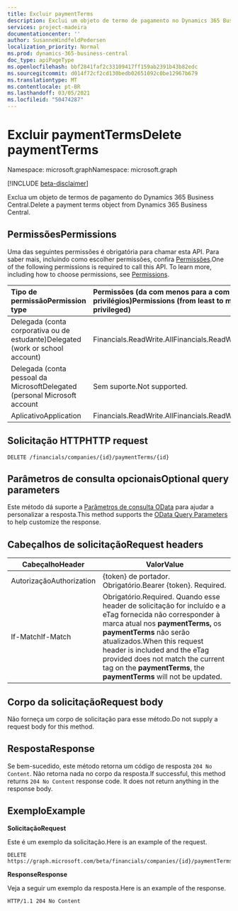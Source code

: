 ```yaml
---
title: Excluir paymentTerms
description: Exclui um objeto de termo de pagamento no Dynamics 365 Business Central.
services: project-madeira
documentationcenter: ''
author: SusanneWindfeldPedersen
localization_priority: Normal
ms.prod: dynamics-365-business-central
doc_type: apiPageType
ms.openlocfilehash: bbf2841faf2c33109417ff159ab2391b43b82edc
ms.sourcegitcommit: d014f72cf2cd130bedb02651092c0be12967b679
ms.translationtype: MT
ms.contentlocale: pt-BR
ms.lasthandoff: 03/05/2021
ms.locfileid: "50474287"
---
```

# <a name="delete-paymentterms"></a><span data-ttu-id="dfa16-103">Excluir paymentTerms</span><span class="sxs-lookup"><span data-stu-id="dfa16-103">Delete paymentTerms</span></span>

<span data-ttu-id="dfa16-104">Namespace: microsoft.graph</span><span class="sxs-lookup"><span data-stu-id="dfa16-104">Namespace: microsoft.graph</span></span>

[!INCLUDE [beta-disclaimer](../../includes/beta-disclaimer.md)]

<span data-ttu-id="dfa16-105">Exclua um objeto de termos de pagamento do Dynamics 365 Business Central.</span><span class="sxs-lookup"><span data-stu-id="dfa16-105">Delete a payment terms object from Dynamics 365 Business Central.</span></span>

## <a name="permissions"></a><span data-ttu-id="dfa16-106">Permissões</span><span class="sxs-lookup"><span data-stu-id="dfa16-106">Permissions</span></span>
<span data-ttu-id="dfa16-p101">Uma das seguintes permissões é obrigatória para chamar esta API. Para saber mais, incluindo como escolher permissões, confira [Permissões](/graph/permissions-reference).</span><span class="sxs-lookup"><span data-stu-id="dfa16-p101">One of the following permissions is required to call this API. To learn more, including how to choose permissions, see [Permissions](/graph/permissions-reference).</span></span>

|<span data-ttu-id="dfa16-109">Tipo de permissão</span><span class="sxs-lookup"><span data-stu-id="dfa16-109">Permission type</span></span> |<span data-ttu-id="dfa16-110">Permissões (da com menos para a com mais privilégios)</span><span class="sxs-lookup"><span data-stu-id="dfa16-110">Permissions (from least to most privileged)</span></span>|
|:---------------|:------------------------------------------|
|<span data-ttu-id="dfa16-111">Delegada (conta corporativa ou de estudante)</span><span class="sxs-lookup"><span data-stu-id="dfa16-111">Delegated (work or school account)</span></span>|<span data-ttu-id="dfa16-112">Financials.ReadWrite.All</span><span class="sxs-lookup"><span data-stu-id="dfa16-112">Financials.ReadWrite.All</span></span> |
|<span data-ttu-id="dfa16-113">Delegada (conta pessoal da Microsoft</span><span class="sxs-lookup"><span data-stu-id="dfa16-113">Delegated (personal Microsoft account</span></span>|<span data-ttu-id="dfa16-114">Sem suporte.</span><span class="sxs-lookup"><span data-stu-id="dfa16-114">Not supported.</span></span>|
|<span data-ttu-id="dfa16-115">Aplicativo</span><span class="sxs-lookup"><span data-stu-id="dfa16-115">Application</span></span>|<span data-ttu-id="dfa16-116">Financials.ReadWrite.All</span><span class="sxs-lookup"><span data-stu-id="dfa16-116">Financials.ReadWrite.All</span></span>|

## <a name="http-request"></a><span data-ttu-id="dfa16-117">Solicitação HTTP</span><span class="sxs-lookup"><span data-stu-id="dfa16-117">HTTP request</span></span>
```
DELETE /financials/companies/{id}/paymentTerms/{id}
```

## <a name="optional-query-parameters"></a><span data-ttu-id="dfa16-118">Parâmetros de consulta opcionais</span><span class="sxs-lookup"><span data-stu-id="dfa16-118">Optional query parameters</span></span>
<span data-ttu-id="dfa16-119">Este método dá suporte a [Parâmetros de consulta OData](/graph/query-parameters) para ajudar a personalizar a resposta.</span><span class="sxs-lookup"><span data-stu-id="dfa16-119">This method supports the [OData Query Parameters](/graph/query-parameters) to help customize the response.</span></span>

## <a name="request-headers"></a><span data-ttu-id="dfa16-120">Cabeçalhos de solicitação</span><span class="sxs-lookup"><span data-stu-id="dfa16-120">Request headers</span></span>

|<span data-ttu-id="dfa16-121">Cabeçalho</span><span class="sxs-lookup"><span data-stu-id="dfa16-121">Header</span></span>         |<span data-ttu-id="dfa16-122">Valor</span><span class="sxs-lookup"><span data-stu-id="dfa16-122">Value</span></span>                     |
|---------------|--------------------------|
|<span data-ttu-id="dfa16-123">Autorização</span><span class="sxs-lookup"><span data-stu-id="dfa16-123">Authorization</span></span>  |<span data-ttu-id="dfa16-p102">{token} de portador. Obrigatório.</span><span class="sxs-lookup"><span data-stu-id="dfa16-p102">Bearer {token}. Required.</span></span> |
|<span data-ttu-id="dfa16-126">If-Match</span><span class="sxs-lookup"><span data-stu-id="dfa16-126">If-Match</span></span>       |<span data-ttu-id="dfa16-127">Obrigatório.</span><span class="sxs-lookup"><span data-stu-id="dfa16-127">Required.</span></span> <span data-ttu-id="dfa16-128">Quando esse header de solicitação for incluído e a eTag fornecida não corresponder à marca atual nos **paymentTerms,** os **paymentTerms** não serão atualizados.</span><span class="sxs-lookup"><span data-stu-id="dfa16-128">When this request header is included and the eTag provided does not match the current tag on the **paymentTerms**, the **paymentTerms** will not be updated.</span></span> |

## <a name="request-body"></a><span data-ttu-id="dfa16-129">Corpo da solicitação</span><span class="sxs-lookup"><span data-stu-id="dfa16-129">Request body</span></span>
<span data-ttu-id="dfa16-130">Não forneça um corpo de solicitação para esse método.</span><span class="sxs-lookup"><span data-stu-id="dfa16-130">Do not supply a request body for this method.</span></span>

## <a name="response"></a><span data-ttu-id="dfa16-131">Resposta</span><span class="sxs-lookup"><span data-stu-id="dfa16-131">Response</span></span>
<span data-ttu-id="dfa16-p104">Se bem-sucedido, este método retorna um código de resposta ```204 No Content```. Não retorna nada no corpo da resposta.</span><span class="sxs-lookup"><span data-stu-id="dfa16-p104">If successful, this method returns ```204 No Content``` response code. It does not return anything in the response body.</span></span>

## <a name="example"></a><span data-ttu-id="dfa16-134">Exemplo</span><span class="sxs-lookup"><span data-stu-id="dfa16-134">Example</span></span>

<span data-ttu-id="dfa16-135">**Solicitação**</span><span class="sxs-lookup"><span data-stu-id="dfa16-135">**Request**</span></span>

<span data-ttu-id="dfa16-136">Este é um exemplo da solicitação.</span><span class="sxs-lookup"><span data-stu-id="dfa16-136">Here is an example of the request.</span></span>

```http
DELETE https://graph.microsoft.com/beta/financials/companies/{id}/paymentTerms/{id}
```

<span data-ttu-id="dfa16-137">**Response**</span><span class="sxs-lookup"><span data-stu-id="dfa16-137">**Response**</span></span> 

<span data-ttu-id="dfa16-138">Veja a seguir um exemplo da resposta.</span><span class="sxs-lookup"><span data-stu-id="dfa16-138">Here is an example of the response.</span></span> 

```http
HTTP/1.1 204 No Content
```


